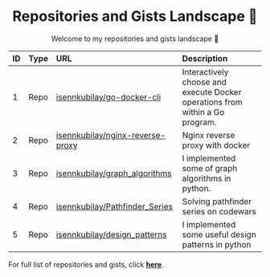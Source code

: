 <h1 align="center">Repositories and Gists Landscape 💎</h1>
<p align="center">Welcome to my repositories and gists landscape 👋</p>

| ID  | Type | URL          | Description                                              |
| :-- | :--- | :--------------- | :---------------------------------------------  |
| 1 | Repo | <a href="https://github.com/isennkubilay/go-docker-cli">isennkubilay/go-docker-cli</a> | Interactively choose and execute Docker operations from within a Go program.  |
| 2 | Repo | <a href="https://github.com/isennkubilay/nginx-reverse-proxy">isennkubilay/nginx-reverse-proxy</a> | Nginx reverse proxy with docker  |
| 3 | Repo | <a href="https://github.com/isennkubilay/graph_algorithms">isennkubilay/graph_algorithms</a> | I implemented some of graph algorithms in python.  |
| 4 | Repo | <a href="https://github.com/isennkubilay/Pathfinder_Series">isennkubilay/Pathfinder_Series</a> | Solving pathfinder series on codewars  |
| 5 | Repo | <a href="https://github.com/isennkubilay/design_patterns">isennkubilay/design_patterns</a> | I implemented some useful design patterns in python   |

For full list of repositories and gists, click [**here**](https://github.com/isennkubilay?tab=repositories&q=&type=&language=&sort=stargazers).
